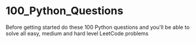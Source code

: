 # 100_Python_Questions
Before getting started do these 100 Python questions and you'll be able to solve all easy, medium and hard level LeetCode problems
